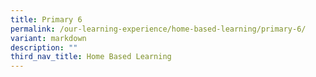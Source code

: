 ```yaml
---
title: Primary 6
permalink: /our-learning-experience/home-based-learning/primary-6/
variant: markdown
description: ""
third_nav_title: Home Based Learning
---
```

<p></p>